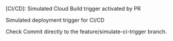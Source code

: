 [CI/CD]: Simulated Cloud Build trigger activated by PR

Simulated deployment trigger for CI/CD

Check Commit directly to the feature/simulate-ci-trigger branch.
